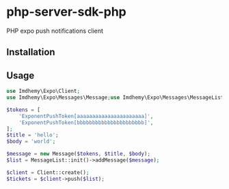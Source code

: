 # php-server-sdk-php

PHP expo push notifications client

## Installation

## Usage
```php
use Imdhemy\Expo\Client;
use Imdhemy\Expo\Messages\Message;use Imdhemy\Expo\Messages\MessageList;

$tokens = [
    'ExponentPushToken[aaaaaaaaaaaaaaaaaaaaaa]',
    'ExponentPushToken[bbbbbbbbbbbbbbbbbbbbbb]',
];
$title = 'hello';
$body = 'world';

$message = new Message($tokens, $title, $body);
$list = MessageList::init()->addMessage($message);

$client = Client::create();
$tickets = $client->push($list);

```